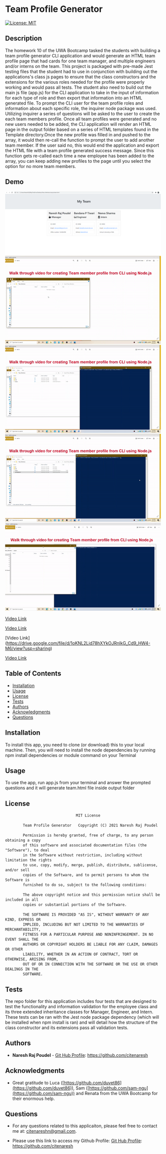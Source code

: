 # Team Profile Generator

[![License: MIT](https://img.shields.io/badge/license-MIT-yellowgreen)](https://opensource.org/licenses/MIT)

## Description

The homework 10 of the UWA Bootcamp tasked the students with building a team profile generator CLI application and would generate an HTML team profile page that had cards for one team manager, and multiple engineers and/or interns on the team. 
This project is packaged with pre-made Jest testing files that the student had to use in conjunction with building out the applications's class js pages to ensure that the class constructors and the extensions for the various roles needed for the profile were properly working and would pass all tests. The student also need to build out the main js file (app.js) for the CLI application to take in the input of information for each type of role and then export that information into an HTML generated file.
To prompt the CLI user for the team profile roles and information about each specific role, the inquirer node package was used. Utilizing inquirer a series of questions will be asked to the user to create the each team members profile.
Once all team profiles were generated and no new users needed to be added, the CLI application will render an HTML page in the output folder based on a series of HTML templates found in the Template directory.Once the new profile was filled in and pushed to the array, it would then re-call the function to prompt the user to add another team member.
If the user said no, this would end the application and export the HTML file with a team profile generated success message. Since this function gets re-called each time a new employee has been added to the array, you can keep adding new profiles to the page until you select the option for no more team members. 

## Demo

<img src="/images/team_profile.png">

<img src="/images/init_1.gif">

<img src="/images/init_2.gif">

<img src="/images/init_3.gif">

<img src="/images/main_app.gif">

[Video Link](/images/init_Short.mp4)

[Video Link]("/images/init_Short_2.mp4")

[Video Link]
(https://drive.google.com/file/d/1oKNL2Lid78hXYkOJRnlkG_Cd9_HW4-M6/view?usp=sharing)

[Video Link]("/images/MainCLI.mp4")

## Table of Contents

-   [Installation](#installation)
-   [Usage](#usage)
-   [License](#license)
-   [Tests](#Tests)
-   [Authors](#Authors)
-   [Acknowledgments](#Acknowledgments)
-   [Questions](#questions)

## Installation

To install this app, you need to clone (or download) this to your local machine. Then, you will need to install the node dependencies by running npm install dependencies or module command on  your Terminal

## Usage

To use the app, run app.js from your terminal and answer the prompted questions and it will generate team.html file inside output folder


## License

    								MIT License

    		Team Profile Generator   Copyright (C) 2021 Naresh Raj Poudel

    		Permission is hereby granted, free of charge, to any person obtaining a copy
    		of this software and associated documentation files (the "Software"), to deal
    		in the Software without restriction, including without limitation the rights
    		to use, copy, modify, merge, publish, distribute, sublicense, and/or sell
    		copies of the Software, and to permit persons to whom the Software is
    		furnished to do so, subject to the following conditions:

    		The above copyright notice and this permission notice shall be included in all
    		copies or substantial portions of the Software.

    		THE SOFTWARE IS PROVIDED "AS IS", WITHOUT WARRANTY OF ANY KIND, EXPRESS OR
    		IMPLIED, INCLUDING BUT NOT LIMITED TO THE WARRANTIES OF MERCHANTABILITY,
    		FITNESS FOR A PARTICULAR PURPOSE AND NONINFRINGEMENT. IN NO EVENT SHALL THE
    		AUTHORS OR COPYRIGHT HOLDERS BE LIABLE FOR ANY CLAIM, DAMAGES OR OTHER
    		LIABILITY, WHETHER IN AN ACTION OF CONTRACT, TORT OR OTHERWISE, ARISING FROM,
    		OUT OF OR IN CONNECTION WITH THE SOFTWARE OR THE USE OR OTHER DEALINGS IN THE
    		SOFTWARE.


## Tests

The repo folder for this application includes four tests that are designed to test the functionality and information validation for the employee class and its three extended inheritance classes for Manager, Engineer, and Intern. These tests can be ran with the Jest node package dependency (which
will be installed when npm install is ran) and will detail how the structure of the class constructor and its extensions pass all validation tests.

## Authors

* **Naresh Raj Poudel** - [Git Hub Profile](https://github.com/citenaresh): https://github.com/citenaresh

## Acknowledgments

* Great gratitude to Luca ([https://github.com/duvet86](https://github.com/duvet86)), Sam ([https://github.com/sam-ngu](https://github.com/sam-ngu)) and Renata from the UWA Bootcamp for their enormous help.

## Questions

-   For any questions related to this applicaiton, please feel free to contact me at: citenareshn@gmail.com.

-   Please use this link to access my Github Profile: [Git Hub Profile](https://github.com/citenaresh): https://github.com/citenaresh

